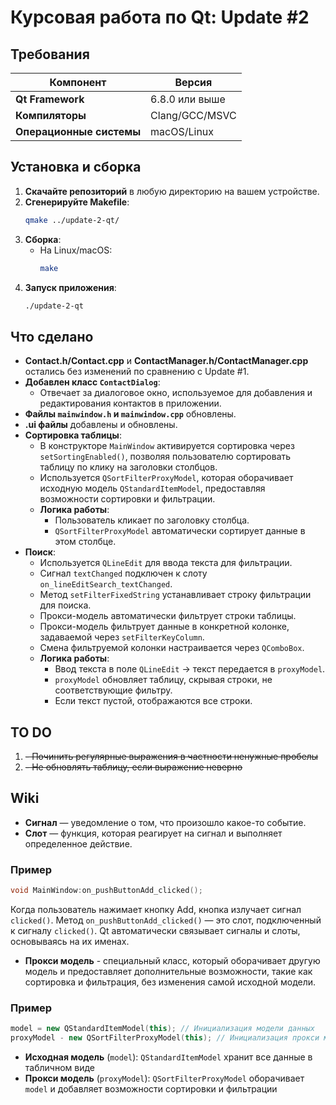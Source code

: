 # Курсовая работа по Qt: Update #2

## Требования

| Компонент                | Версия            |
|--------------------------|-------------------|
| **Qt Framework**         | 6.8.0 или выше    |
| **Компиляторы**          | Clang/GCC/MSVC    |
| **Операционные системы** | macOS/Linux       |

## Установка и сборка

1. **Скачайте репозиторий** в любую директорию на вашем устройстве.
2. **Сгенерируйте Makefile**:
    ```bash
    qmake ../update-2-qt/
    ```
3. **Сборка**:
    - На Linux/macOS:
        ```bash
        make
        ```
4. **Запуск приложения**:
    ```bash
    ./update-2-qt
    ```

## Что сделано

- **Contact.h/Contact.cpp** и **ContactManager.h/ContactManager.cpp** остались без изменений по сравнению с Update #1.
- **Добавлен класс `ContactDialog`**:
    - Отвечает за диалоговое окно, используемое для добавления и редактирования контактов в приложении.
- **Файлы `mainwindow.h` и `mainwindow.cpp`** обновлены.
- **.ui файлы** добавлены и обновлены.
- **Сортировка таблицы**:
    - В конструкторе `MainWindow` активируется сортировка через `setSortingEnabled()`, позволяя пользователю сортировать таблицу по клику на заголовки столбцов.
    - Используется `QSortFilterProxyModel`, которая оборачивает исходную модель `QStandardItemModel`, предоставляя возможности сортировки и фильтрации.
    - **Логика работы**:
        - Пользователь кликает по заголовку столбца.
        - `QSortFilterProxyModel` автоматически сортирует данные в этом столбце.
- **Поиск**:
    - Используется `QLineEdit` для ввода текста для фильтрации.
    - Сигнал `textChanged` подключен к слоту `on_lineEditSearch_textChanged`.
    - Метод `setFilterFixedString` устанавливает строку фильтрации для поиска.
    - Прокси-модель автоматически фильтрует строки таблицы.
    - Прокси-модель фильтрует данные в конкретной колонке, задаваемой через `setFilterKeyColumn`.
    - Смена фильтруемой колонки настраивается через `QComboBox`.
    - **Логика работы**:
        - Ввод текста в поле `QLineEdit` → текст передается в `proxyModel`.
        - `proxyModel` обновляет таблицу, скрывая строки, не соответствующие фильтру.
        - Если текст пустой, отображаются все строки.
## TO DO
1. ~~-  Починить регулярные выражения в частности ненужные пробелы~~ 
2. ~~-  Не обновлять таблицу, если выражение неверно~~


## Wiki

- **Сигнал** — уведомление о том, что произошло какое-то событие.
- **Слот** — функция, которая реагирует на сигнал и выполняет определенное действие.

### Пример

```cpp
void MainWindow:on_pushButtonAdd_clicked();
```
Когда пользователь нажимает кнопку Add, кнопка излучает сигнал `clicked()`. Метод `on_pushButtonAdd_clicked()` — это слот, подключенный к сигналу `clicked()`. Qt автоматически связывает сигналы и слоты, основываясь на их именах.

- **Прокси модель** - специальный класс, который оборачивает другую модель и предоставляет дополнительные возможности, такие как сортировка и фильтрация, без изменения самой исходной модели.

### Пример

```cpp
model = new QStandardItemModel(this); // Инициализация модели данных
proxyModel - new QSortFilterProxyModel(this); // Инициализация прокси модели для сортировки и фильтрации
```
- **Исходная модель** (`model`): `QStandardItemModel` хранит все данные в табличном виде
- **Прокси модель** (`proxyModel`): `QSortFilterProxyModel` оборачивает `model` и добавляет возможности сортировки и фильтрации
